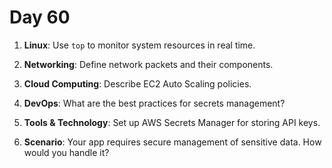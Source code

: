 # Day 60


1. **Linux**: Use `top` to monitor system resources in real time.

2. **Networking**: Define network packets and their components.

3. **Cloud Computing**: Describe EC2 Auto Scaling policies.

4. **DevOps**: What are the best practices for secrets management?

5. **Tools & Technology**: Set up AWS Secrets Manager for storing API keys.

6. **Scenario**: Your app requires secure management of sensitive data. How would you handle it?


